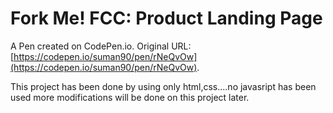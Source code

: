# Fork Me! FCC: Product Landing Page

A Pen created on CodePen.io. Original URL: [https://codepen.io/suman90/pen/rNeQvOw](https://codepen.io/suman90/pen/rNeQvOw).

This project has been done by using only html,css....no javasript has been used 
more modifications will be done on this project later.
